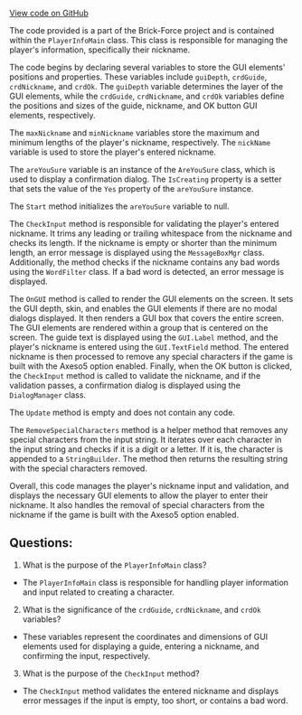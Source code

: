 [View code on GitHub](https://github.com/TieHaxJan/Brick-Force/Assembly-CSharp\PlayerInfoMain.cs)

The code provided is a part of the Brick-Force project and is contained within the `PlayerInfoMain` class. This class is responsible for managing the player's information, specifically their nickname. 

The code begins by declaring several variables to store the GUI elements' positions and properties. These variables include `guiDepth`, `crdGuide`, `crdNickname`, and `crdOk`. The `guiDepth` variable determines the layer of the GUI elements, while the `crdGuide`, `crdNickname`, and `crdOk` variables define the positions and sizes of the guide, nickname, and OK button GUI elements, respectively.

The `maxNickname` and `minNickname` variables store the maximum and minimum lengths of the player's nickname, respectively. The `nickName` variable is used to store the player's entered nickname.

The `areYouSure` variable is an instance of the `AreYouSure` class, which is used to display a confirmation dialog. The `IsCreating` property is a setter that sets the value of the `Yes` property of the `areYouSure` instance.

The `Start` method initializes the `areYouSure` variable to null.

The `CheckInput` method is responsible for validating the player's entered nickname. It trims any leading or trailing whitespace from the nickname and checks its length. If the nickname is empty or shorter than the minimum length, an error message is displayed using the `MessageBoxMgr` class. Additionally, the method checks if the nickname contains any bad words using the `WordFilter` class. If a bad word is detected, an error message is displayed.

The `OnGUI` method is called to render the GUI elements on the screen. It sets the GUI depth, skin, and enables the GUI elements if there are no modal dialogs displayed. It then renders a GUI box that covers the entire screen. The GUI elements are rendered within a group that is centered on the screen. The guide text is displayed using the `GUI.Label` method, and the player's nickname is entered using the `GUI.TextField` method. The entered nickname is then processed to remove any special characters if the game is built with the Axeso5 option enabled. Finally, when the OK button is clicked, the `CheckInput` method is called to validate the nickname, and if the validation passes, a confirmation dialog is displayed using the `DialogManager` class.

The `Update` method is empty and does not contain any code.

The `RemoveSpecialCharacters` method is a helper method that removes any special characters from the input string. It iterates over each character in the input string and checks if it is a digit or a letter. If it is, the character is appended to a `StringBuilder`. The method then returns the resulting string with the special characters removed.

Overall, this code manages the player's nickname input and validation, and displays the necessary GUI elements to allow the player to enter their nickname. It also handles the removal of special characters from the nickname if the game is built with the Axeso5 option enabled.
## Questions: 
 1. What is the purpose of the `PlayerInfoMain` class?
- The `PlayerInfoMain` class is responsible for handling player information and input related to creating a character.

2. What is the significance of the `crdGuide`, `crdNickname`, and `crdOk` variables?
- These variables represent the coordinates and dimensions of GUI elements used for displaying a guide, entering a nickname, and confirming the input, respectively.

3. What is the purpose of the `CheckInput` method?
- The `CheckInput` method validates the entered nickname and displays error messages if the input is empty, too short, or contains a bad word.